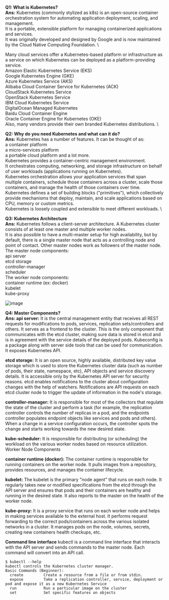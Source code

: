 **Q1: What is Kubernetes?** \
**Ans:** Kubernetes (commonly stylized as k8s) is an open-source container orchestration system for automating application deployment, scaling, and management. \
It is a portable, extensible platform for managing containerized applications and services. \
It was originally developed and designed by Google and is now maintained by the Cloud Native Computing Foundation. \\

Many cloud services offer a Kubernetes-based platform or infrastructure as a service on which Kubernetes can be deployed as a platform-providing service. \
Amazon Elastic Kubernetes Service (EKS) \
Google Kubernetes Engine (GKE) \
Azure Kubernetes Service (AKS) \
Alibaba Cloud Container Service for Kubernetes (ACK) \
CloudStack Kubernetes Service \
OpenStack Kubernetes Service \
IBM Cloud Kubernetes Service \
DigitalOcean Managed Kubernetes \
Baidu Cloud Container Engine \
Oracle Container Engine for Kubernetes (OKE) \
Also, many vendors provide their own branded Kubernetes distributions. \

**Q2: Why do you need Kubernetes and what can it do?** \
**Ans:** Kubernetes has a number of features. It can be thought of as: \
a container platform \
a micro-services platform \
a portable cloud platform and a lot more. \
Kubernetes provides a container-centric management environment. \
It orchestrates computing, networking, and storage infrastructure on behalf of user workloads (applications running on Kubernetes). \
Kubernetes orchestration allows your application services that span multiple containers, schedule those containers across a cluster, scale those containers, and manage the health of those containers over time. \
Kubernetes defines a set of building blocks ("primitives"), which collectively provide mechanisms that deploy, maintain, and scale applications based on CPU, memory or custom metrics. \
Kubernetes is loosely coupled and extensible to meet different workloads. \

**Q3: Kubernetes Architecture** \
**Ans:** Kubernetes follows a client-server architecture. A Kubernetes cluster consists of at least one master and multiple worker nodes. \
It is also possible to have a multi-master setup for high availability, but by default, there is a single master node that acts as a controlling node and point of contact.
Other master nodes work as followers of the master node.
The master node components: \
api server \
etcd storage \
controller-manager \
scheduler \
The worker node components: \
container runtime (ex: docker) \
kubelet \
kube-proxy 

![image](https://github.com/kunalshrivastavapune25/my-notes/assets/118747883/220d1da6-19d9-4116-8741-c89c49e7e2c1)


**Q4: Master Components?** \
**Ans: api server:**
It is the central management entity that receives all REST requests for modifications to pods, services, replication sets/controllers and others.
It serves as a frontend to the cluster.
This is the only component that communicates with the etcd cluster, making sure data is stored in etcd and is in agreement with the service details of the deployed pods.
Kubeconfig is a package along with server side tools that can be used for communication. It exposes Kubernetes API.

**etcd storage:**
It is an open source, highly available, distributed key value storage which is used to store the Kubernetes cluster data (such as number of pods, their state, namespace, etc), API objects and service discovery details.
It is accessible only by the Kubernetes API server for security reasons. etcd enables notifications to the cluster about configuration changes with the help of watchers.
Notifications are API requests on each etcd cluster node to trigger the update of information in the node's storage.

**controller-manager:**
It is responsible for most of the collectors that regulate the state of the cluster and perform a task (for example, the replication controller controls the number of replicas in a pod, and the endpoints controller populates endpoint objects like services and pods and others).
When a change in a service configuration occurs, the controller spots the change and starts working towards the new desired state.

**kube-scheduler:**
It is responsible for distributing (or scheduling) the workload on the various worker nodes based on resource utilization.
Worker Node Components

**container runtime (docker):**
The container runtime is responsible for running containers on the worker node.
It pulls images from a repository, provides resources, and manages the container lifecycle.

**kubelet:**
The kubelet is the primary "node agent" that runs on each node. It regularly takes new or modified specifications from the etcd through the API server and ensures that pods and their containers are healthy and running in the desired state.
It also reports to the master on the health of the worker node.

**kube-proxy:**
It is a proxy service that runs on each worker node and helps in making services available to the external host.
It performs request forwarding to the correct pods/containers across the various isolated networks in a cluster.
It manages pods on the node, volumes, secrets, creating new containers health checkups, etc.

**Command line interface**
kubectl is a command line interface that interacts with the API server and sends commands to the master node. Each command will convert into an API call.

```console
$ kubectl --help
kubectl controls the Kubernetes cluster manager.
Basic Commands (Beginner):
  create         Create a resource from a file or from stdin.
  expose         Take a replication controller, service, deployment or pod and expose it as a new Kubernetes Service
  run            Run a particular image on the cluster
  set            Set specific features on objects
```
